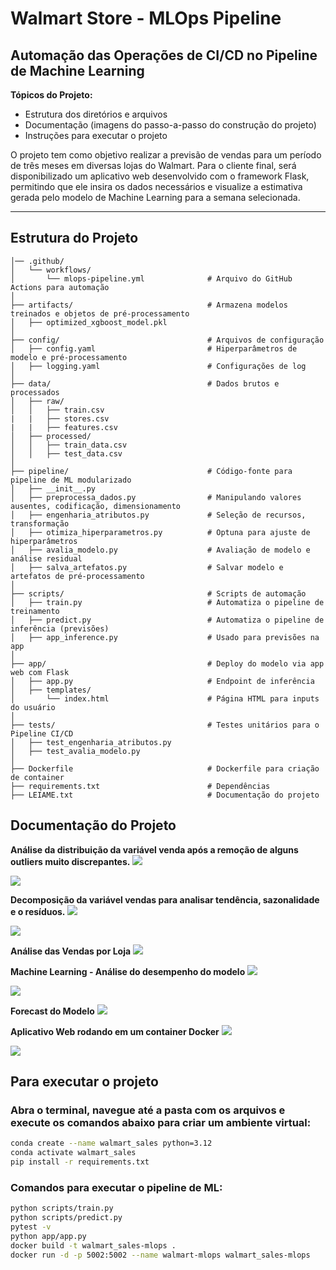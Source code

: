 # Walmart Store - MLOps Pipeline 

## Automação das Operações de CI/CD no Pipeline de Machine Learning

**Tópicos do Projeto:**

- Estrutura dos diretórios e arquivos
- Documentação (imagens do passo-a-passo do construção do projeto)
- Instruções para executar o projeto

O projeto tem como objetivo realizar a previsão de vendas para um período de três meses em diversas lojas do Walmart. Para o cliente final, será disponibilizado um aplicativo web desenvolvido com o framework Flask, permitindo que ele insira os dados necessários e visualize a estimativa gerada pelo modelo de Machine Learning para a semana selecionada.

--------------------------

## Estrutura do Projeto
```
│── .github/
│   └── workflows/
│       └── mlops-pipeline.yml    			# Arquivo do GitHub Actions para automação
│
├── artifacts/                    			# Armazena modelos treinados e objetos de pré-processamento
│   ├── optimized_xgboost_model.pkl
│
├── config/                       			# Arquivos de configuração
│   ├── config.yaml               			# Hiperparâmetros de modelo e pré-processamento
│   ├── logging.yaml              			# Configurações de log
│
├── data/                         			# Dados brutos e processados
│   ├── raw/
│   │   ├── train.csv
|   |   ├── stores.csv
|   |   ├── features.csv
│   ├── processed/
│   │   ├── train_data.csv
│   │   ├── test_data.csv
│
├── pipeline/                          	    # Código-fonte para pipeline de ML modularizado
│   ├── __init__.py
│   ├── preprocessa_dados.py     		    # Manipulando valores ausentes, codificação, dimensionamento
│   ├── engenharia_atributos.py    		    # Seleção de recursos, transformação
│   ├── otimiza_hiperparametros.py  	    # Optuna para ajuste de hiperparâmetros
│   ├── avalia_modelo.py         		    # Avaliação de modelo e análise residual
│   ├── salva_artefatos.py         		    # Salvar modelo e artefatos de pré-processamento
│
├── scripts/                      		    # Scripts de automação
│   ├── train.py        	                # Automatiza o pipeline de treinamento
│   ├── predict.py                          # Automatiza o pipeline de inferência (previsões)
│   ├── app_inference.py    			    # Usado para previsões na app
│
├── app/                          			# Deploy do modelo via app web com Flask
│   ├── app.py                    			# Endpoint de inferência
│   ├── templates/
│       └── index.html            			# Página HTML para inputs do usuário
│
├── tests/                        			# Testes unitários para o Pipeline CI/CD
│   ├── test_engenharia_atributos.py
│   ├── test_avalia_modelo.py
│
├── Dockerfile                    			# Dockerfile para criação de container
├── requirements.txt              			# Dependências
├── LEIAME.txt                     			# Documentação do projeto
```

## Documentação do Projeto

**Análise da distribuição da variável venda após a remoção de alguns outliers muito discrepantes.**
<img src="reports/graficos_vendas.png">

<img src="reports/time_series_vendas.png">

**Decomposição da variável vendas para analisar tendência, sazonalidade e o resíduos.**
<img src="reports/decomp_vendas.png">

<img src="reports/vendas_mes_ano.png">

**Análise das Vendas por Loja**
<img src="reports/vendas_loja.png">

**Machine Learning - Análise do desempenho do modelo**
<img src="reports/real_x_previsto.png">

<img src="reports/real_x_previsto2.png">

**Forecast do Modelo**
<img src="reports/forecast.png">

**Aplicativo Web rodando em um container Docker**
<img src="reports/container_docker.png">

<img src="reports/web_app.png">

## Para executar o projeto

### Abra o terminal, navegue até a pasta com os arquivos e execute os comandos abaixo para criar um ambiente virtual:

```bash
conda create --name walmart_sales python=3.12
conda activate walmart_sales
pip install -r requirements.txt 
```

### Comandos para executar o pipeline de ML:

```bash
python scripts/train.py
python scripts/predict.py
pytest -v
python app/app.py
docker build -t walmart_sales-mlops .
docker run -d -p 5002:5002 --name walmart-mlops walmart_sales-mlops
```
